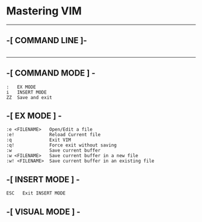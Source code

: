 # Mastering VIM

---

## -[ COMMAND LINE ]-

```

```

---

## -[ COMMAND MODE ] -

```
:   EX MODE
i   INSERT MODE
ZZ  Save and exit
```

## -[ EX MODE ] -

```
:e <FILENAME>   Open/Edit a file
:e!             Reload Current file
:q              Exit VIM
:q!             Force exit without saving
:w              Save current buffer
:w <FILENAME>   Save current buffer in a new file
:w! <FILENAME>  Save current buffer in an existing file
```

## -[ INSERT MODE ] -

```
ESC   Exit INSERT MODE
```

## -[ VISUAL MODE ] -
